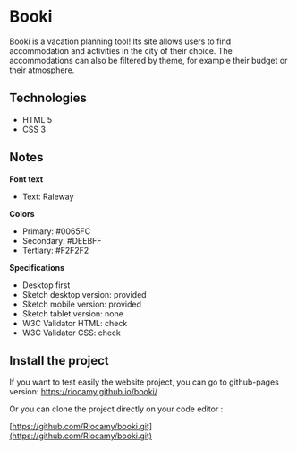 # Booki

Booki is a vacation planning tool! Its site allows users to find accommodation and activities in the city of their choice. The accommodations can also be filtered by theme, for example their budget or their atmosphere.

## Technologies
- HTML 5
- CSS 3

## Notes

**Font text**

- Text: Raleway

**Colors**

- Primary: #0065FC
- Secondary: #DEEBFF
- Tertiary: #F2F2F2

**Specifications**

- Desktop first
- Sketch desktop version: provided
- Sketch mobile version: provided
- Sketch tablet version: none
- W3C Validator HTML: check
- W3C Validator CSS: check

## Install the project

If you want to test easily the website project, you can go to github-pages version: https://riocamy.github.io/booki/

Or you can clone the project directly on your code editor :

[https://github.com/Riocamy/booki.git](https://github.com/Riocamy/booki.git)